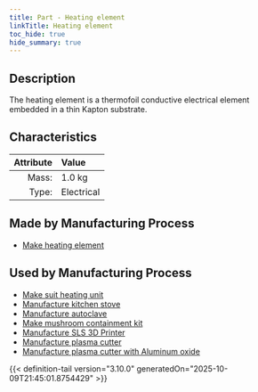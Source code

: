 ```yaml
---
title: Part - Heating element
linkTitle: Heating element
toc_hide: true
hide_summary: true
---
```

<!-- This is generated by the MarsSim HelpGenertor, do not edit. -->

## Description
The heating element is a thermofoil conductive&#10;&#9;&#9;electrical element embedded in a thin Kapton substrate.

## Characteristics

| Attribute      | Value |
|--------:|:------|
|Mass:|1.0 kg|
|Type:|Electrical|

## Made by Manufacturing Process

- [Make heating element](/docs/definitions/process/make-heating-element)

## Used by Manufacturing Process

- [Make suit heating unit](/docs/definitions/process/make-suit-heating-unit)
- [Manufacture kitchen stove](/docs/definitions/process/manufacture-kitchen-stove)
- [Manufacture autoclave](/docs/definitions/process/manufacture-autoclave)
- [Make mushroom containment kit](/docs/definitions/process/make-mushroom-containment-kit)
- [Manufacture SLS 3D Printer](/docs/definitions/process/manufacture-sls-3d-printer)
- [Manufacture plasma cutter](/docs/definitions/process/manufacture-plasma-cutter)
- [Manufacture plasma cutter with Aluminum oxide](/docs/definitions/process/manufacture-plasma-cutter-with-aluminum-oxide)



{{< definition-tail version="3.10.0" generatedOn="2025-10-09T21:45:01.8754429" >}}



